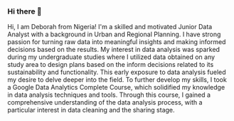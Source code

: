  ### Hi there 👋

Hi, I am Deborah from Nigeria! I'm a skilled and motivated Junior Data Analyst with a background in Urban and Regional Planning. I have strong passion for turning raw data into meaningful insights and making informed decisions based on the results. 
My interest in data analysis was sparked during my undergraduate studies where I utilized data obtained on any study area to design plans based on the inform decisions related to its sustainability and functionality. This early exposure to data analysis fueled my desire to delve deeper into the field.
To further develop my skills, I took a Google Data Analytics Complete Course, which solidified my knowledge in data analysis techniques and tools. Through this course, I gained a comprehensive understanding of the data analysis process, with a particular interest in data cleaning and the sharing stage.
